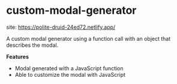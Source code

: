 # custom-modal-generator

site: https://polite-druid-24ed72.netlify.app/

A custom modal generator using a function call with an object that describes the modal.

**Features**

- Modal generated with a JavaScript function
- Able to customize the modal with JavaScript

